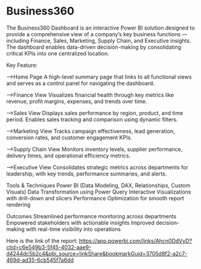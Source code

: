 # Business360
The Business360 Dashboard is an interactive Power BI solution designed to provide a comprehensive view of a company’s key business functions — including Finance, Sales, Marketing, Supply Chain, and Executive insights.
The dashboard enables data-driven decision-making by consolidating critical KPIs into one centralized location.

Key Feature: 

-->Home Page
A high-level summary page that links to all functional views and serves as a control panel for navigating the dashboard.

-->Finance View
Visualizes financial health through key metrics like revenue, profit margins, expenses, and trends over time.

-->Sales View
Displays sales performance by region, product, and time period. Enables sales tracking and comparison using dynamic filters.

-->Marketing View
Tracks campaign effectiveness, lead generation, conversion rates, and customer engagement KPIs.

-->Supply Chain View
Monitors inventory levels, supplier performance, delivery times, and operational efficiency metrics.

-->Executive View
Consolidates strategic metrics across departments for leadership, with key trends, performance summaries, and alerts.

Tools & Techniques
Power BI (Data Modeling, DAX, Relationships, Custom Visuals)
Data Transformation using Power Query
Interactive Visualizations with drill-down and slicers
Performance Optimization for smooth report rendering

Outcomes
Streamlined performance monitoring across departments
Empowered stakeholders with actionable insights
Improved decision-making with real-time visibility into operations

Here is the link of the report:
https://app.powerbi.com/links/Ahcn0DdVyD?ctid=c6e549b3-5f45-4032-aae9-d4244dc5b2c4&pbi_source=linkShare&bookmarkGuid=3705d8f2-a2c7-469d-ad35-6cb545f7a6dd
